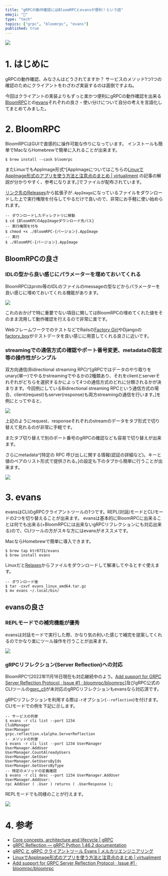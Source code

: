 ```yaml
---
title: "gRPCの動作確認にはBloomRPCとevansが便利！という話"
emoji: "🌸"
type: "tech"
topics: ["grpc", "bloomrpc", "evans"]
published: true
---
```

![](https://storage.googleapis.com/zenn-user-upload/58df7747b55b-20221115.png)


# 1. はじめに
gRPCの動作確認、みなさんはどうされてますか？
サービスのメソッド1つ1つの確認のためにクライアントをわざわざ実装するのは面倒ですよね。

今回はクライアントの実装よりもずっと楽かつ便利にgRPCの動作確認を出来る[BloomRPC](https://github.com/bloomrpc/bloomrpc)との[evans](https://github.com/ktr0731/evans)それぞれの良さ・使い分けについて自分の考えを言語化してまとめてみました。

# 2. BloomRPC
BloomRPCはGUIで直感的に操作可能な作りになっています。
インストールも簡単でMacならHomebrewで簡単に入れることが出来ます。

```
$ brew install --cask bloomrpc
```

またLinuxでもAppImage形式^[AppImageについてはこちらの[LinuxでAppImage形式のアプリを使う方法と注意点のまとめ | virtualiment](https://virment.com/how-to-use-appimage-linux/)
の記事の解説が分かりやすく、参考になります。]でファイルが配布されています。

[リンク先のReleases](https://github.com/bloomrpc/bloomrpc/releases)から拡張子が`.AppImage`になっているファイルをダウンロードした上で実行権限を付与してやるだけで良いので、非常にお手軽に使い始められます。

```
-- ダウンロードしたディレクトリに移動
$ cd {BloomRPCのAppImageダウンロード先パス}
-- 実行権限を付与
$ chmod +x ./BloomRPC-{バージョン}.AppImage
-- 実行
$ ./BloomRPC-{バージョン}.AppImage
```

## BloomRPCの良さ
### IDLの型から良い感じにパラメーターを埋めておいてくれる
BloomRPCはproto等のIDLのファイルのmessageの型などからパラメーターを良い感じに埋めておいてくれる機能があります。

![](https://storage.googleapis.com/zenn-user-upload/732407a47bdf-20221115.png)

これのおかげで特に重要でない項目に関してはBloomRPCの埋めてくれた値をそのまま流用して動作確認を行えるので非常に楽です。

WebフレームワークでのテストなどでRailsの[Factory Girl](https://github.com/thoughtbot/factory_bot_rails)やDjangoの[factory_boy](https://factoryboy.readthedocs.io/en/stable/index.html)がテストデータを良い感じに用意してくれる良さに近いです。

### streamingでの通信方式の確認やポート番号変更、metadataの設定等の操作性がシンプル

双方向通信(Bidirectional streaming RPC)^[gRPCではデータのやり取りをunary(単一)でやるかstreamingでやるかの2種類あり、それをclientとserverそれぞれがどちらを選択するかによって4つの通信方式のどれに分類されるかが決まります。今回例にしているBidirectional streaming RPCという通信方式の場合、client(request)もserver(response)も両方streamingの通信を行います。]を例にとってやると、

![](https://storage.googleapis.com/zenn-user-upload/502df72ed42c-20221115.gif)

上記のようにrequest、responseそれぞれのstreamのデータをタブ形式で切り替えて見れるのが非常に手軽です。

またタブ切り替えで別のポート番号のgRPCの確認なども容易で切り替えが出来ます。

さらにmetadata^[特定の RPC 呼び出しに関する情報(認証の詳細など)。キーと値のペアのリスト形式で提供される。]の設定も下のタブから簡単に行うことが出来ます。

![](https://storage.googleapis.com/zenn-user-upload/6b2e3aeb079f-20221115.png)


# 3. evans
evansはCLIのgRPCクライアントツールの1つです。REPL(対話)モードとCLIモードの2つを切り替えることが出来ます。
evansは基本的にBloomRPCに出来ることは何でも出来る(+BloomRPCには出来ないgRPCリフレクションにも対応出来る)ので、CLIツールの方がスキな方にはevansがオススメです。

MacならHomebrewで簡単に導入できます。

```
$ brew tap ktr0731/evans
$ brew install evans
```

Linuxだと[Relases](https://github.com/ktr0731/evans/releases)からファイルをダウンロードして解凍してやるとすぐ使えます。

```
-- ダウンロード後
$ tar -zxvf evans_linux_amd64.tar.gz
$ mv evans ~/.local/bin/
```

## evansの良さ
### REPLモードでの補完機能が優秀

evansは対話モードで実行した際、かなり気の利いた感じで補完を提案してくれるのでかなり楽にツール操作を行うことが出来ます。

![](https://storage.googleapis.com/zenn-user-upload/68edd7b129ae-20221116.png)


### gRPCリフレクション(Server Reflection)への対応
BloomRPC^[2022年11月16日現在も対応継続中のよう。[Add support for GRPC Server Reflection Protocol · Issue #1 · bloomrpc/bloomrpc](https://github.com/bloomrpc/bloomrpc/issues/1)]及びgRPC公式のCLIツールの[gprc_cli](https://github.com/grpc/grpc/blob/master/doc/command_line_tool.md)が未対応のgRPCリフレクションもevansなら対応済です。

gRPCリフレクションを利用する際は`-r`オプション(`--reflection`)を付けます。
CLIモードでの例を下記に示します。

```
-- サービスの列挙
$ evans -r cli list --port 1234
ClubManager
UserManager
grpc.reflection.v1alpha.ServerReflection
-- メソッドの列挙
$ evans -r cli list --port 1234 UserManager
UserManager.AddUser
UserManager.CountAlreadyUsers
UserManager.GetUser
UserManager.GetUsersByIds
UserManager.GetUsersByType
-- 特定のメソッドの定義確認
$ evans -r cli desc --port 1234 UserManager.AddUser
UserManager.AddUser:
rpc AddUser ( .User ) returns ( .UserResponse );
```

REPLモードでも同様のことが行えます。

![](https://storage.googleapis.com/zenn-user-upload/2b0c4c177eb3-20221116.png)



# 4. 参考
- [Core concepts, architecture and lifecycle | gRPC](https://grpc.io/docs/what-is-grpc/core-concepts/)
- [gRPC Reflection — gRPC Python 1.46.2 documentation](https://grpc.github.io/grpc/python/grpc_reflection.html)
- [gRPC と gRPC クライアントツール Evans | メルカリエンジニアリング](https://engineering.mercari.com/blog/entry/grpc_and_evans/)
- [LinuxでAppImage形式のアプリを使う方法と注意点のまとめ | virtualiment](https://virment.com/how-to-use-appimage-linux/)
- [Add support for GRPC Server Reflection Protocol · Issue #1 · bloomrpc/bloomrpc](https://github.com/bloomrpc/bloomrpc/issues/1)
